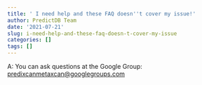 ```yaml
---
title: ' I need help and these FAQ doesn''t cover my issue!'
author: PredictDB Team
date: '2021-07-21'
slug: i-need-help-and-these-faq-doesn-t-cover-my-issue
categories: []
tags: []
---
```

A: You can ask questions at the Google Group: predixcanmetaxcan@googlegroups.com

